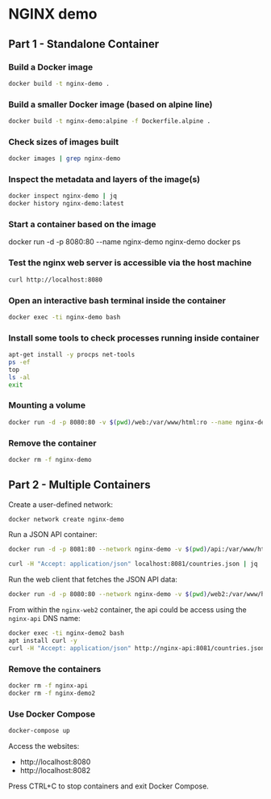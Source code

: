 # NGINX demo

## Part 1 - Standalone Container

### Build a Docker image

```sh
docker build -t nginx-demo .
```

### Build a smaller Docker image (based on alpine line)

```sh
docker build -t nginx-demo:alpine -f Dockerfile.alpine .
```

### Check sizes of images built

```sh
docker images | grep nginx-demo
```

### Inspect the metadata and layers of the image(s)

```sh
docker inspect nginx-demo | jq
docker history nginx-demo:latest
```

### Start a container based on the image
docker run -d -p 8080:80 --name nginx-demo nginx-demo
docker ps

### Test the nginx web server is accessible via the host machine

```sh
curl http://localhost:8080
```

### Open an interactive bash terminal inside the container

```sh
docker exec -ti nginx-demo bash
```

### Install some tools to check processes running inside container

```sh
apt-get install -y procps net-tools
ps -ef
top
ls -al
exit
```

### Mounting a volume

```sh
docker run -d -p 8080:80 -v $(pwd)/web:/var/www/html:ro --name nginx-demo nginx-demo
```

### Remove the container

```sh
docker rm -f nginx-demo
```

## Part 2 - Multiple Containers

Create a user-defined network:

```sh
docker network create nginx-demo
```

Run a JSON API container:

```sh
docker run -d -p 8081:80 --network nginx-demo -v $(pwd)/api:/var/www/html:ro -v $(pwd)/nginx.conf:/etc/nginx/nginx.conf:ro --name nginx-api nginx-demo
```

```sh
curl -H "Accept: application/json" localhost:8081/countries.json | jq
```

Run the web client that fetches the JSON API data:

```sh
docker run -d -p 8080:80 --network nginx-demo -v $(pwd)/web2:/var/www/html:ro --name nginx-demo2 nginx-demo
```

From within the `nginx-web2` container, the api could be access using the `nginx-api` DNS name:

```sh
docker exec -ti nginx-demo2 bash
apt install curl -y
curl -H "Accept: application/json" http://nginx-api:8081/countries.json
```

### Remove the containers

```sh
docker rm -f nginx-api
docker rm -f nginx-demo2
```

### Use Docker Compose

```sh
docker-compose up
```

Access the websites:
- http://localhost:8080
- http://localhost:8082

Press CTRL+C to stop containers and exit Docker Compose.
